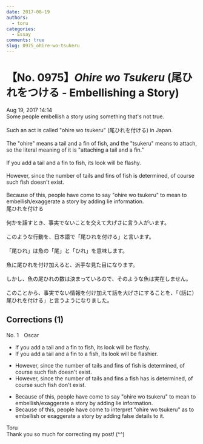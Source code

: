 ```yaml
---
date: 2017-08-19
authors:
  - toru
categories:
  - Essay
comments: true
slug: 0975_ohire-wo-tsukeru
---
```


# 【No. 0975】<strong><em>Ohire wo Tsukeru</strong></em> (尾ひれをつける - Embellishing a Story)
<div class="date">Aug 19, 2017 14:14</div>
<div id="post"><div id="body_show_ori">
Some people embellish a story using something that's not true.<br/><br/>Such an act is called "ohire wo tsukeru" (尾ひれを付ける) in Japan.<br/><br/>The "ohire" means a tail and a fin of fish, and the "tsukeru" means to attach, so the literal meaning of it is "attaching a tail and a fin."<br/><br/>If you add a tail and a fin to fish, its look will be flashy.<br/><br/>However, since the number of tails and fins of fish is determined, of course such fish doesn't exist.<br/><br/>Because of this, people have come to say "ohire wo tsukeru" to mean to embellish/exaggerate a story by adding lie  information.
</div></div>

<!-- more -->

<div id="post_ja"><div id="body_show_mo">
尾ひれを付ける<br/><br/>何かを話すとき、事実でないことを交えて大げさに言う人がいます。<br/><br/>このような行動を、日本語で「尾ひれを付ける」と言います。<br/><br/>「尾ひれ」は魚の「尾」と「ひれ」を意味します。<br/><br/>魚に尾ひれを付け加えると、派手な見た目になります。<br/><br/>しかし、魚の尾ひれの数は決まっているので、そのような魚は実在しません。<br/><br/>このことから、事実でない情報を付け加えて話を大げさにすることを、「（話に）尾ひれを付ける」と言うようになりました。
</div></div>

## Corrections (1)
<div id="block"><div class="first_name"> No. 1　<span class="just_name">Oscar</span></div><div id="block2">
<ul class="correction_field">
<li class="incorrect">If you add a tail and a fin to fish, its look will be flashy.</li>
<li class="corrected correct">
If you add a tail and a fin to a fish, its look will be flashier.
</li>
</ul>
<ul class="correction_field">
<li class="incorrect">However, since the number of tails and fins of fish is determined, of course such fish doesn't exist.</li>
<li class="corrected correct">
However, since the number of tails and fins a fish has is determined, of course such fish don't exist.
</li>
</ul>
<ul class="correction_field">
<li class="incorrect">Because of this, people have come to say "ohire wo tsukeru" to mean to embellish/exaggerate a story by adding lie  information.</li>
<li class="corrected correct">
Because of this, people have come to interpret "ohire wo tsukeru" as to embellish or exaggerate a story by adding false details to it.
</li>
</ul>
</div><div class="name"><span class="just_name">Toru</span><br>
Thank you so much for correcting my post! (^^)
</div>
</div>
